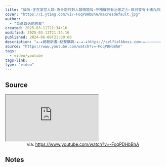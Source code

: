 ```yaml
---
title: "貓咪-正在拿捏人類-為什麼只對人類喵喵叫-呼嚕聲竟有治愈之力-爲何會有十橘九胖之謎-層層撥解-我們發現了貓咪的真相-自說自話的總裁"
cover: "https://i.ytimg.com/vi/-FoqPDHbBhA/maxresdefault.jpg"
author:
  - "自说自话的总裁"
created: 2025-03-11T21:34:16
modified: 2025-03-11T21:34:16
published: 2024-06-08T21:00:00
description: "★☆★總裁新書→點擊購買☆★☆★☆★https://selftalkboss.com☆★☆————————————————簡介：這是一期《動物系列》我們在來聊聊貓咪。→→相關視頻會員影片·貓&亞特蘭蒂斯的故事→https://youtu.be/K3l-3a9W3js武則天&貓的故事→https://youtu.be/xcwpQeQlk1s貓咪液化之謎→https://youtu.b"
source: "https://www.youtube.com/watch?v=-FoqPDHbBhA"
tags:
  - video/youtube
tags-link:
type: "video"
---
```

## Source

<iframe src="https://www.youtube.com/embed/-FoqPDHbBhA" allow="accelerometer; autoplay; clipboard-write; encrypted-media; gyroscope; picture-in-picture; web-share" referrerpolicy="strict-origin-when-cross-origin" allowfullscreen></iframe>
<center>via: <a href='https://www.youtube.com/watch?v=-FoqPDHbBhA' target='_blank' class='external-link'>https://www.youtube.com/watch?v=-FoqPDHbBhA</a></center>

## Notes

